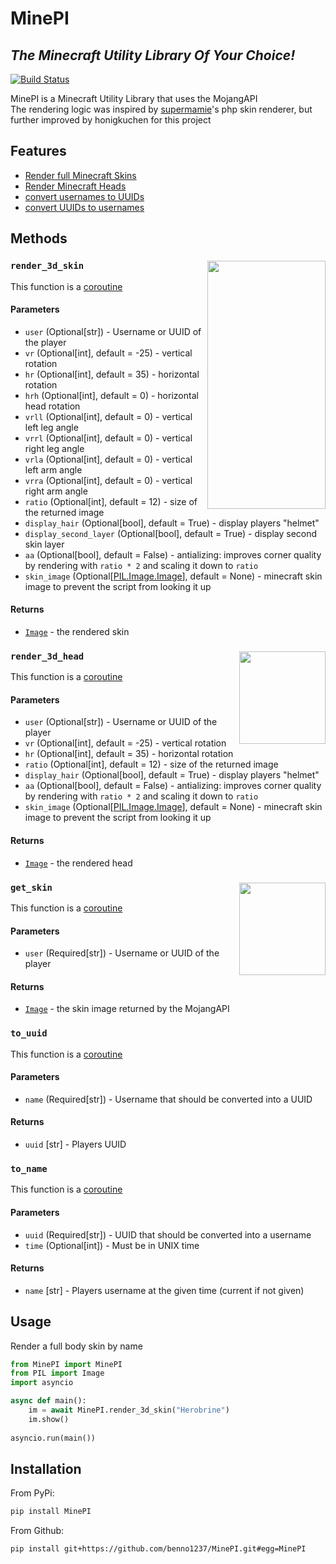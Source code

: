 # MinePI
## _The Minecraft Utility Library Of Your Choice!_

[![Build Status](https://travis-ci.org/joemccann/dillinger.svg?branch=master)](https://travis-ci.org/joemccann/dillinger)

MinePI is a Minecraft Utility Library that uses the MojangAPI  
The rendering logic was inspired by [supermamie](https://github.com/supermamie/php-Minecraft-3D-skin)'s php skin renderer, but further improved by honigkuchen for this project

## Features

- [Render full Minecraft Skins](#render_3d_skin)
- [Render Minecraft Heads](#render_3d_head)
- [convert usernames to UUIDs](#to_uuid)
- [convert UUIDs to usernames](#to_name)

## Methods

### `render_3d_skin`<img src="https://user-images.githubusercontent.com/35632314/121787335-c9d35c00-cbc5-11eb-9060-f8cc88f50b09.PNG" width="189" height="397" align="right">
This function is a [coroutine](https://docs.python.org/3/library/asyncio-task.html)

#### Parameters
- `user` (Optional[str]) - Username or UUID of the player
- `vr` (Optional[int], default = -25) - vertical rotation
- `hr` (Optional[int], default = 35) - horizontal rotation
- `hrh` (Optional[int], default = 0) - horizontal head rotation
- `vrll` (Optional[int], default = 0) - vertical left leg angle
- `vrrl` (Optional[int], default = 0) - vertical right leg angle
- `vrla` (Optional[int], default = 0) - vertical left arm angle
- `vrra` (Optional[int], default = 0) - vertical right arm angle
- `ratio` (Optional[int], default = 12) - size of the returned image
- `display_hair` (Optional[bool], default = True) - display players "helmet"
- `display_second_layer` (Optional[bool], default = True) - display second skin layer
- `aa` (Optional[bool], default = False) - antializing: improves corner quality by rendering with `ratio * 2` and scaling it down to `ratio`
- `skin_image` (Optional[[PIL.Image.Image](https://pillow.readthedocs.io/en/stable/reference/Image.html)], default = None) - minecraft skin image to prevent the script from looking it up

#### Returns
- [`Image`](https://pillow.readthedocs.io/en/stable/reference/Image.html) - the rendered skin 

### `render_3d_head`<img src="https://user-images.githubusercontent.com/35632314/121787387-16b73280-cbc6-11eb-80bd-b32b8a649bb6.png" width="138" height="148" align="right">
This function is a [coroutine](https://docs.python.org/3/library/asyncio-task.html)

#### Parameters
- `user` (Optional[str]) - Username or UUID of the player
- `vr` (Optional[int], default = -25) - vertical rotation
- `hr` (Optional[int], default = 35) - horizontal rotation
- `ratio` (Optional[int], default = 12) - size of the returned image
- `display_hair` (Optional[bool], default = True) - display players "helmet"
- `aa` (Optional[bool], default = False) - antializing: improves corner quality by rendering with `ratio * 2` and scaling it down to `ratio`
- `skin_image` (Optional[[PIL.Image.Image](https://pillow.readthedocs.io/en/stable/reference/Image.html)], default = None) - minecraft skin image to prevent the script from looking it up

#### Returns
- [`Image`](https://pillow.readthedocs.io/en/stable/reference/Image.html) - the rendered head 

### `get_skin`<img src="https://user-images.githubusercontent.com/35632314/121787545-ed4ad680-cbc6-11eb-802a-04d7dfa1b53a.png" width="138" height="148" align="right">
This function is a [coroutine](https://docs.python.org/3/library/asyncio-task.html)

#### Parameters
- `user` (Required[str]) - Username or UUID of the player

#### Returns
- [`Image`](https://pillow.readthedocs.io/en/stable/reference/Image.html) - the skin image returned by the MojangAPI

### `to_uuid`
This function is a [coroutine](https://docs.python.org/3/library/asyncio-task.html)

#### Parameters
- `name` (Required[str]) - Username that should be converted into a UUID

#### Returns
- `uuid` [str] - Players UUID

### `to_name`
This function is a [coroutine](https://docs.python.org/3/library/asyncio-task.html)

#### Parameters
- `uuid` (Required[str]) - UUID that should be converted into a username
- `time` (Optional[int]) - Must be in UNIX time

#### Returns
- `name` [str] - Players username at the given time (current if not given)

## Usage

Render a full body skin by name
```py
from MinePI import MinePI
from PIL import Image
import asyncio

async def main():
    im = await MinePI.render_3d_skin("Herobrine")
    im.show()
    
asyncio.run(main())
```

## Installation

From PyPi:
```sh
pip install MinePI
```

From Github:
```sh
pip install git+https://github.com/benno1237/MinePI.git#egg=MinePI
```
